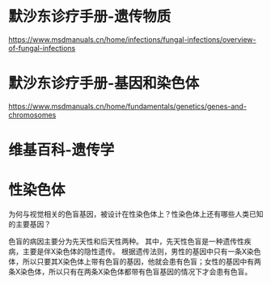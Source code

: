# 默沙东诊疗手册-遗传物质
https://www.msdmanuals.cn/home/infections/fungal-infections/overview-of-fungal-infections
# 默沙东诊疗手册-基因和染色体
https://www.msdmanuals.cn/home/fundamentals/genetics/genes-and-chromosomes
# 维基百科-遗传学

# 性染色体
为何与视觉相关的色盲基因，被设计在性染色体上？性染色体上还有哪些人类已知的主要基因？

色盲的病因主要分为先天性和后天性两种。 其中，先天性色盲是一种遗传性疾病，主要是伴X染色体的隐性遗传。 根据遗传法则，男性的基因中只有一条X染色体，所以只要其X染色体上带有色盲的基因，他就会患有色盲；女性的基因中有两条X染色体，所以只有在两条X染色体都带有色盲基因的情况下才会患有色盲。

